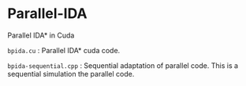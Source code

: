 # Parallel-IDA
Parallel IDA* in Cuda

`bpida.cu` : Parallel IDA* cuda code.

`bpida-sequential.cpp` : Sequential adaptation of parallel code. This is a sequential simulation the parallel code.
